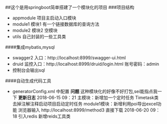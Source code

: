 ##这个是用springboot简单搭建了一个模块化的项目
###项目结构
* appmodule 项目主启动入口模块
* module1 模块1 有一个链接数据库的查询方法
* module2 模块2 空模块
* utils 自己封装的一些工具类

####集成mybatis,mysql
* swagger2 入口：http://localhost:8999/swagger-ui.html
* druid 监控入口：http://localhost:8999/druid/login.html 账号密码：admin
* 控制台会输出sql

####自动生成代码工具
* generatorConfig.xml 中配置
**问题**
这种模块化的好像不好打包,sei能指点我一下
**更新日志**
2018-06-15 09：21
主模块：新增加一个定时任务 Timetask类 去掉注解注释启动项目启动定时任务 
module1模块：新增利用poi导出excel功能 浏览器输入 http://localhost:8999/method3 直接下载 
2018-06-20 09：18
引入redis 新增reids工具类